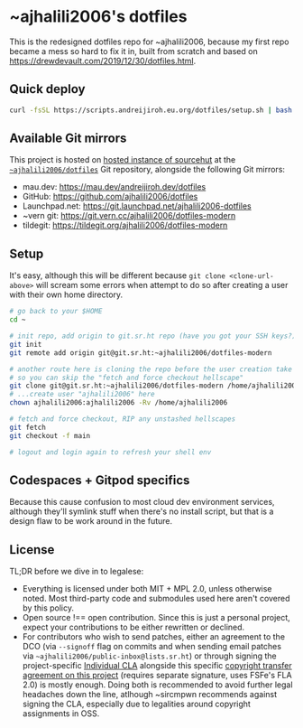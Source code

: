 # ~ajhalili2006's dotfiles

This is the redesigned dotfiles repo for ~ajhalili2006, because my first repo became a mess so hard
to fix it in, built from scratch and based on <https://drewdevault.com/2019/12/30/dotfiles.html>.

## Quick deploy

```bash
curl -fsSL https://scripts.andreijiroh.eu.org/dotfiles/setup.sh | bash -
```

## Available Git mirrors

This project is hosted on [hosted instance of sourcehut](https://sr.ht) at the
[`~ajhalili2006/dotfiles`][git.sr.ht] Git repository, alongside the following
Git mirrors:

* mau.dev: <https://mau.dev/andreijiroh.dev/dotfiles>
* GitHub: <https://github.com/ajhalili2006/dotfiles>
* Launchpad.net: <https://git.launchpad.net/ajhalili2006-dotfiles>
* ~vern git: <https://git.vern.cc/ajhalili2006/dotfiles-modern>
* tildegit: <https://tildegit.org/ajhalili2006/dotfiles-modern>

[git.sr.ht]: https://git.sr.ht/~ajhalili2006/dotfiles

## Setup

It's easy, although this will be different because `git clone <clone-url-above>` will
scream some errors when attempt to do so after creating a user with their own home directory.

```bash
# go back to your $HOME
cd ~

# init repo, add origin to git.sr.ht repo (have you got your SSH keys?)
git init
git remote add origin git@git.sr.ht:~ajhalili2006/dotfiles-modern

# another route here is cloning the repo before the user creation take place
# so you can skip the "fetch and force checkout hellscape"
git clone git@git.sr.ht:~ajhalili2006/dotfiles-modern /home/ajhalili2006
# ...create user "ajhalili2006" here
chown ajhalili2006:ajhalili2006 -Rv /home/ajhalili2006

# fetch and force checkout, RIP any unstashed hellscapes
git fetch
git checkout -f main

# logout and login again to refresh your shell env
```

## Codespaces + Gitpod specifics

Because this cause confusion to most cloud dev environment services, although they'll symlink
stuff when there's no install script, but that is a design flaw to be work around in the future.

## License

TL;DR before we dive in to legalese:

* Everything is licensed under both MIT + MPL 2.0, unless otherwise noted. Most third-party
  code and submodules used here aren't covered by this policy.
* Open source !== open contribution. Since this is just a personal project, expect your contributions to be
  either rewritten or declined.
* For contributors who wish to send patches, either an agreement to the DCO (via `--signoff` flag on commits and
  when sending email patches via `~ajhalili2006/public-inbox@lists.sr.ht`) or through signing the project-specific
  [Individual CLA][sign-link] alongside this specific [copyright transfer agreement on this project][cta-ajhalili2006-dotfiles]
  (requires separate signature, uses FSFe's FLA 2.0) is mostly enough. Doing both is recommended to avoid further legal headaches down the line, atlhough ~sircmpwn recommends
  against signing the CLA, especially due to legalities around copyright assignments in OSS.

[cta-ajhalili2006-dotfiles]: https://cla.recaptime.eu.org/sign/copyright-assignment?project=ajhalili2006-dotfiles&requireClaSignature=true&claType=FLA-FSFE
[sign-link]: https://cla.recaptime.eu.org/sign/per-project-basis?type=individual&project=ajhalili2006-dotfiles&claType=FLA-FSFE
